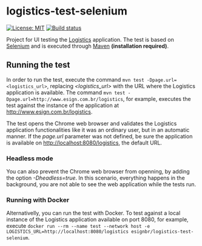 # logistics-test-selenium

[![License: MIT](https://img.shields.io/badge/License-MIT-yellow.svg)](https://opensource.org/licenses/MIT) [![Build status](https://travis-ci.org/esign-consulting/logistics-test-selenium.svg?branch=master)](https://travis-ci.org/esign-consulting/logistics-test-selenium)

Project for UI testing the [Logistics](https://github.com/esign-consulting/logistics) application. The test is based on [Selenium](https://www.seleniumhq.org) and is executed through [Maven](https://maven.apache.org) **(installation required)**.

## Running the test

In order to run the test, execute the command `mvn test -Dpage.url=<logistics_url>`, replacing *<logistics_url>* with the URL where the Logistics application is available. The command `mvn test -Dpage.url=http://www.esign.com.br/logistics`, for example, executes the test against the instance of the application at <http://www.esign.com.br/logistics>.

The test opens the Chrome web browser and validates the Logistics application functionalities like it was an ordinary user, but in an automatic manner. If the *page.url* parameter was not defined, be sure the application is available on <http://localhost:8080/logistics>, the default URL.

### Headless mode

You can also prevent the Chrome web browser from openning, by adding the option *-Dheadless=true*. In this scenario, everything happens in the background, you are not able to see the web application while the tests run.

### Running with Docker

Alternativelly, you can run the test with Docker. To test against a local instance of the Logistics application available on port 8080, for example, execute `docker run --rm --name test --network host -e LOGISTICS_URL=http://localhost:8080/logistics esignbr/logistics-test-selenium`.
